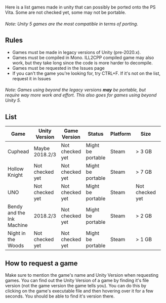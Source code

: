 Here is a list games made in unity that can possibly be ported onto the PS Vita. Some are not checked yet, some may not be portable.
###### Note: Unity 5 games are the most compatible in terms of porting.

## Rules
- Games must be made in legacy versions of Unity (pre-2020.x).
- Games must be compiled in Mono. ILL2CPP compiled game may also work, but they take long since the code is more harder to decompile.
- Games must be requested in the Issues page
- If you can't the game you're looking for, try CTRL+F. If it's not on the list, request it in Issues

###### Note: Games using beyond the legacy versions **may** be portable, but require way more work and effort. This also goes for games using beyond Unity 5.

## List

| Game                                    | Unity Version    | Game Version       | Status              | Platform       | Size                 | Compiled in...  |
|-----------------------------------------|------------------|--------------------|---------------------|----------------|----------------------|-----------------|
| Cuphead                                 | Maybe 2018.2/3   | Not checked yet    | Might be portable   | Steam          | > 3 GB               | Mono            |
| Hollow Knight                           | Not checked yet  | Not checked yet    | Might be portable   | Steam          | > 7 GB               | Not checked yet |
| UNO                                     | Not checked yet  | Not checked yet    | Might be portable   | Steam          | Not checked yet      | Not checked yet |
| Bendy and the Ink Machine               | 2018.2/3         | Not checked yet    | Might be portable   | Steam          | > 2 GB               | Mono            |
| Night in the Woods                      | Not checked yet  | Not checked yet    | Might be portable   | Steam          | > 1 GB               | Not checked yet |

## How to request a game
Make sure to mention the game's name and Unity Version when requesting games. You can find out the Unity Version of a game by finding it's file version (not the game version the game tells you). You can do this by clicking on the game's executable file and then hovering over it for a few seconds. You should be able to find it's version there.
